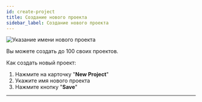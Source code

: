 ```yaml
---
id: create-project
title: Создание нового проекта
sidebar_label: Создание нового проекта
---
```


![Указание имени нового проекта](/scr/dashboard-create-project.png)

Вы можете создать до 100 своих проектов.

Как создать новый проект:

1.  Нажмите на карточку "**New Project**"
2.  Укажите имя нового проекта
3.  Нажмите кнопку "**Save**"

---
